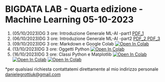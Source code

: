 # BIGDATA LAB - Quarta edizione - Machine Learning 05-10-2023

1. (05/10/2023)DG 3 ore: Introduzione Generale ML-AI -part1 [PDF_1](pdf/00_intro_ML.pdf)
2. (06/10/2023)DG 3 ore: Introduzione Generale ML-AI -part2  [PDF_2](pdf/1_IOT_INtro.pdf),[PDF_3](pdf/2_open_ledger.pdf)
3. (09/10/2023)DG 3 ore: Markdown e Google Colab  [![Open In Colab](https://colab.research.google.com/assets/colab-badge.svg)](https://colab.research.google.com/github/Frenz86/machine-learning-course/blob/main/python/012_Markdown_Colab.ipynb)
4. (13/10/2023)DG 3 ore: Oggetti Python  [![Open In Colab](https://colab.research.google.com/assets/colab-badge.svg)](https://colab.research.google.com/github/Frenz86/machine-learning-course/blob/main/python/intro.ipynb)
5. (16/10/2023)DG 3 ore: Classi Python  e Matplotlib
[![Open In Colab](https://colab.research.google.com/assets/colab-badge.svg)](https://colab.research.google.com/github/Frenz86/machine-learning-course/blob/main/python/Lez05/Classi_easy.ipynb)
[![Open In Colab](https://colab.research.google.com/assets/colab-badge.svg)](https://colab.research.google.com/github/Frenz86/machine-learning-course/blob/main/python/Lez05/class_triang.ipynb)
[![Open In Colab](https://colab.research.google.com/assets/colab-badge.svg)](https://colab.research.google.com/github/Frenz86/machine-learning-course/blob/main/python/Lez05/02_short_Matplotlib.ipynb)


*per qualsiasi richiesta contattatemi direttamente al mio indirizzo personale danielegrottiuk@gmail.com
